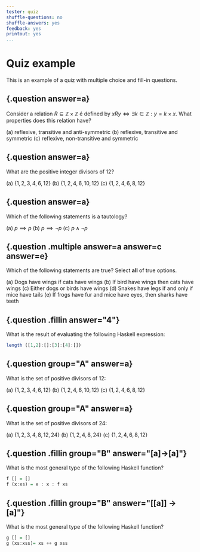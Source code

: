 ```yaml
---
tester: quiz
shuffle-questions: no
shuffle-answers: yes
feedback: yes
printout: yes
...
```



# Quiz example

This is an example of a quiz with multiple choice and fill-in
questions.

## {.question answer=a}

Consider a relation  $R \subseteq \mathbb{Z}\times\mathbb{Z}$ é
defined by $x R y \iff \exists k \in\mathbb{Z} : y = k\times x$.
What properties does this relation have?

(a) reflexive, transitive and anti-symmetric
(b) reflexive, transitive and symmetric
(c) reflexive, non-transitive and symmetric

## {.question answer=a}

What are the positive integer divisors of 12?

(a) $\{1, 2, 3, 4, 6, 12\}$
(b) $\{1, 2, 4, 6, 10, 12\}$
(c) $\{1, 2, 4, 6, 8, 12\}$


## {.question answer=a}

Which of the following statements is a tautology?

(a) $p \implies p$
(b) $p \implies \neg p$
(c) $p \land \neg p$


## {.question .multiple answer=a answer=c answer=e}

<!-- Allow multiple selections;
 the default scoring is such that:
 * the sum of all correct alternatives   =  1
 * the sum of all incorrect alternatives = -1
 
 E.g. for 5 alternatives with 3 correct options
 each correct answer is worth 1/3 and 
 each incorrect one is worth -1/2
-->


Which of the following statements are true?
Select **all** of true options.

(a) Dogs have wings if cats have wings
(b) If bird have wings then cats have wings
(c) Either dogs or birds have wings
(d) Snakes have legs if and only if mice have tails
(e) If frogs have fur and mice have eyes, then 
	sharks have teeth


<!-- Fill-in questions; white space in answers is ignored -->

## {.question .fillin answer="4"}

What is the result of evaluating the following Haskell
expression:

~~~haskell
length ([1,2]:[]:[3]:[4]:[])
~~~ 

<!-- Grouping: only one question from each group is choosen randomly -->

## {.question group="A" answer=a}

What is the set of positive divisors of 12:

(a) $\{1, 2, 3, 4, 6, 12\}$
(b) $\{1, 2, 4, 6, 10, 12\}$
(c) $\{1, 2, 4, 6, 8, 12\}$

## {.question group="A" answer=a}

What is the set of positive divisors of 24:

(a) $\{1, 2, 3, 4, 8, 12, 24\}$
(b) $\{1, 2, 4, 8, 24\}$
(c) $\{1, 2, 4, 6, 8, 12\}$



## {.question .fillin group="B" answer="[a]->[a]"}

What is the most general type of the following Haskell function?

```haskell
f [] = []
f (x:xs) = x : x : f xs
``` 

## {.question .fillin group="B" answer="[[a]] -> [a]"}

What is the most general type of the following Haskell function?

```haskell
g [] = []
g (xs:xss)= xs ++ g xss
```




